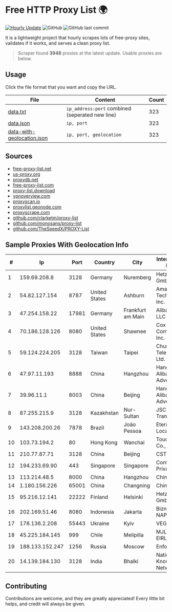 
# Free HTTP Proxy List 🌍

[![Hourly Update](https://github.com/mertguvencli/http-proxy-list/actions/workflows/main.yml/badge.svg?branch=main)](https://github.com/mertguvencli/http-proxy-list/actions/workflows/main.yml)
![GitHub](https://img.shields.io/github/license/mertguvencli/http-proxy-list)
![GitHub last commit](https://img.shields.io/github/last-commit/mertguvencli/http-proxy-list)

It is a lightweight project that hourly scrapes lots of free-proxy sites, validates if it works, and serves a clean proxy list.


> Scraper found **3948** proxies at the latest update. Usable proxies are below.

## Usage

Click the file format that you want and copy the URL.


|File|Content|Count|
|----|-------|-----|
|[data.txt](https://raw.githubusercontent.com/mertguvencli/http-proxy-list/main/proxy-list/data.txt)|`ip_address:port` combined (seperated new line)|323|
|[data.json](https://raw.githubusercontent.com/mertguvencli/http-proxy-list/main/proxy-list/data.json)|`ip, port`|323|
|[data-with-geolocation.json](https://raw.githubusercontent.com/mertguvencli/http-proxy-list/main/proxy-list/data-with-geolocation.json)|`ip, port, geolocation`|323|

## Sources

* [free-proxy-list.net](https://free-proxy-list.net)
* [us-proxy.org](https://www.us-proxy.org)
* [proxydb.net](http://proxydb.net)
* [free-proxy-list.com](https://free-proxy-list.com/?page=&port=&type%5B%5D=http&type%5B%5D=https&up_time=0&search=Search)
* [proxy-list.download](https://www.proxy-list.download/HTTP)
* [vpnoverview.com](https://vpnoverview.com/privacy/anonymous-browsing/free-proxy-servers)
* [proxyscan.io](https://www.proxyscan.io)
* [proxylist.geonode.com](https://proxylist.geonode.com/api/proxy-list?limit=300&page=1&sort_by=lastChecked&sort_type=desc&protocols=http,https)
* [proxyscrape.com](https://api.proxyscrape.com/v2/?request=displayproxies&protocol=http&timeout=10000&country=all&ssl=all&anonymity=all)
* [github.com/clarketm/proxy-list](https://raw.githubusercontent.com/clarketm/proxy-list/master/proxy-list-raw.txt)
* [github.com/monosans/proxy-list](https://raw.githubusercontent.com/monosans/proxy-list/main/proxies/http.txt)
* [github.com/TheSpeedX/PROXY-List](https://raw.githubusercontent.com/TheSpeedX/PROXY-List/master/http.txt)


## Sample Proxies With Geolocation Info

|#|Ip|Port|Country|City|Internet Service Provider|
|-|--|----|-------|----|-------------------------|
|1|159.69.208.8|3128|Germany|Nuremberg|Hetzner Online GmbH|
|2|54.82.127.154|8787|United States|Ashburn|Amazon Technologies Inc.|
|3|47.254.158.22|17981|Germany|Frankfurt am Main|Alibaba.com LLC|
|4|70.186.128.126|8080|United States|Shawnee|Cox Communications Inc.|
|5|59.124.224.205|3128|Taiwan|Taipei|Chunghwa Telecom Co., Ltd.|
|6|47.97.11.193|8888|China|Hangzhou|Hangzhou Alibaba Advertising Co|
|7|39.96.11.1|8003|China|Beijing|Hangzhou Alibaba Advertising Co|
|8|87.255.215.9|3128|Kazakhstan|Nur-Sultan|JSC Transtelecom|
|9|143.208.200.26|7878|Brazil|João Pessoa|Eternal VÔdeo Locadora Ltda|
|10|103.73.194.2|80|Hong Kong|Wanchai|TouchPal HK Co., Limited|
|11|210.77.87.71|3128|China|Beijing|CSTNET|
|12|194.233.69.90|443|Singapore|Singapore|Contabo Asia Private Limited|
|13|113.214.48.5|8000|China|Hangzhou|Chinanet|
|14|1.180.156.226|65001|China|Changning|Chinanet|
|15|95.216.12.141|22222|Finland|Helsinki|Hetzner Online GmbH|
|16|202.169.51.46|8080|Indonesia|Jakarta|Biznet - PSN-NAP|
|17|178.136.2.208|55443|Ukraine|Kyiv|VEGA Kiev|
|18|45.225.184.145|999|Chile|Melipilla|MJL NETWORK EIRL|
|19|188.133.152.247|1256|Russia|Moscow|Enforta-MSK|
|20|14.139.184.130|3128|India|Bhalki|National Knowledge Network|



## Contributing

Contributions are welcome, and they are greatly appreciated! Every
little bit helps, and credit will always be given.

